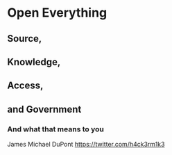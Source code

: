 # Open Everything

## Source,

## Knowledge,

## Access,

## and Government

### And what that means to you
James Michael DuPont
https://twitter.com/h4ck3rm1k3
